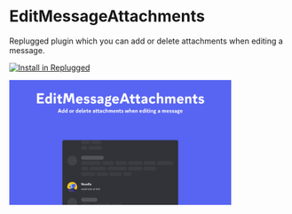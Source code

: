 # EditMessageAttachments

Replugged plugin which you can add or delete attachments when editing a message.

[![Install in Replugged](https://img.shields.io/badge/-Install%20in%20Replugged-blue?style=for-the-badge&logo=none)](https://replugged.dev/install?identifier=dev.fedeilleone.EditMessageAttachments)

<img src="assets/preview.gif" width="400">